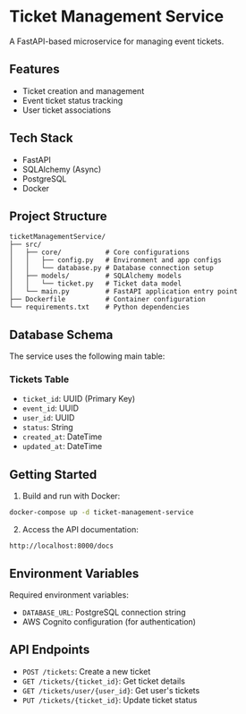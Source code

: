 # Ticket Management Service

A FastAPI-based microservice for managing event tickets.

## Features

- Ticket creation and management
- Event ticket status tracking
- User ticket associations

## Tech Stack

- FastAPI
- SQLAlchemy (Async)
- PostgreSQL
- Docker

## Project Structure

```
ticketManagementService/
├── src/
│   ├── core/           # Core configurations
│   │   ├── config.py   # Environment and app configs
│   │   └── database.py # Database connection setup
│   ├── models/         # SQLAlchemy models
│   │   └── ticket.py   # Ticket data model
│   └── main.py         # FastAPI application entry point
├── Dockerfile          # Container configuration
└── requirements.txt    # Python dependencies
```

## Database Schema

The service uses the following main table:

### Tickets Table

- `ticket_id`: UUID (Primary Key)
- `event_id`: UUID
- `user_id`: UUID
- `status`: String
- `created_at`: DateTime
- `updated_at`: DateTime

## Getting Started

1. Build and run with Docker:

```bash
docker-compose up -d ticket-management-service
```

2. Access the API documentation:

```
http://localhost:8000/docs
```

## Environment Variables

Required environment variables:

- `DATABASE_URL`: PostgreSQL connection string
- AWS Cognito configuration (for authentication)

## API Endpoints

- `POST /tickets`: Create a new ticket
- `GET /tickets/{ticket_id}`: Get ticket details
- `GET /tickets/user/{user_id}`: Get user's tickets
- `PUT /tickets/{ticket_id}`: Update ticket status
